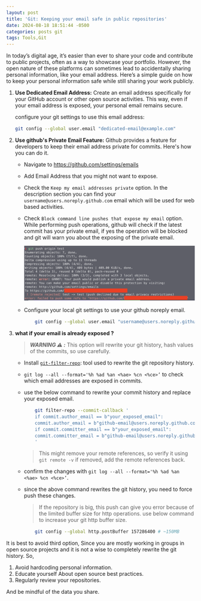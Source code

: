 ```yaml
---
layout: post
title: 'Git: Keeping your email safe in public repositories'
date: 2024-08-18 18:51:44 -0500
categories: posts git
tags: Tools,Git
---
```


In today’s digital age, it’s easier than ever to share your code and contribute to public projects, often as a way to showcase your portfolio. However, the open nature of these platforms can sometimes lead to accidentally sharing personal information, like your email address. Here’s a simple guide on how to keep your personal information safe while still sharing your work publicly.

1. <b>Use Dedicated Email Address:</b> Create an email address specifically for your GitHub account or other open source activities. This way, even if your email address is exposed, your personal email remains secure.

   configure your git settings to use this email address:

   ```bash
   git config --global user.email "dedicated-email@example.com"
   ```

2. <b>Use github's Private Email Feature:</b> Github provides a feature for developers to keep their email address private for commits.
   Here's how you can do it.

   - Navigate to <a href="https://github.com/settings/emails" target="_blank">https://github.com/settings/emails</a>
   - Add Email Address that you might not want to expose.
   - Check the `Keep my email addresses private` option.
     In the description section you can find your `username@users.noreply.github.com` email which will be used for web based activities.
   - Check `Block command line pushes that expose my email` option.
     While performing push operations, github will check if the latest commit has your private email, if yes the operation will be blocked
     and git will warn you about the exposing of the private email.

     ![github warning for exposing private email](/assets/images/keeping-email-private/warn-private-email-exposure.png)

   - Configure your local git settings to use your github noreply email.

     ```bash
         git config --global user.email "username@users.noreply.github.com"
     ```

3. <b> what if your email is already exposed ? </b>

   > **_WARNING ⚠️ :_** This option will rewrite your git history, hash values of the commits, so use carefully.

   - Install <a href="https://github.com/newren/git-filter-repo" target="_blank">`git-filter-repo`</a>: tool used to rewrite the git repository history.
   - `git log --all --format='%h %ad %an <%ae> %cn <%ce>’` to check which email addresses are exposed in commits.
   - use the below command to rewrite your commit history and replace your exposed email.

     ```bash
         git filter-repo --commit-callback '
         if commit.author_email == b"your_exposed_email":
         commit.author_email = b"github-email@users.noreply.github.com"
         if commit.committer_email == b"your_exposed_email":
         commit.committer_email = b"github-email@users.noreply.github.com"
         '
     ```

     > This might remove your remote references, so verify it using `git remote -v` if removed, add the remote references back.

   - confirm the changes with `git log --all --format='%h %ad %an <%ae> %cn <%ce>’`.

   - since the above command rewrites the git history, you need to force push these changes.

     > If the repository is big, this push can give you error because of the limited buffer size for http operations.
     > use below command to increase your git http buffer size.

     ```bash
         git config --global http.postBuffer 157286400 # ~150MB
     ```

It is best to avoid third option, Since you are mostly working in groups in open source projects and it is not a wise to completely rewrite the git history. So,

1. Avoid hardcoding personal information.
2. Educate yourself About open source best practices.
3. Regularly review your repositories.

And be mindful of the data you share.
